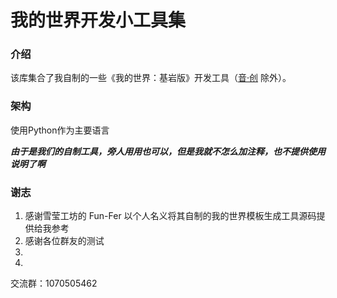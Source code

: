 # 我的世界开发小工具集

### 介绍
该库集合了我自制的一些《我的世界：基岩版》开发工具（[音·创](https://gitee.com/EillesWan/Musicreater) 除外）。

### 架构
使用Python作为主要语言

***由于是我们的自制工具，旁人用用也可以，但是我就不怎么加注释，也不提供使用说明了啊***


### 谢志

1.  感谢雪莹工坊的 Fun-Fer 以个人名义将其自制的我的世界模板生成工具源码提供给我参考
2.  感谢各位群友的测试
3.  
4.  


交流群：1070505462